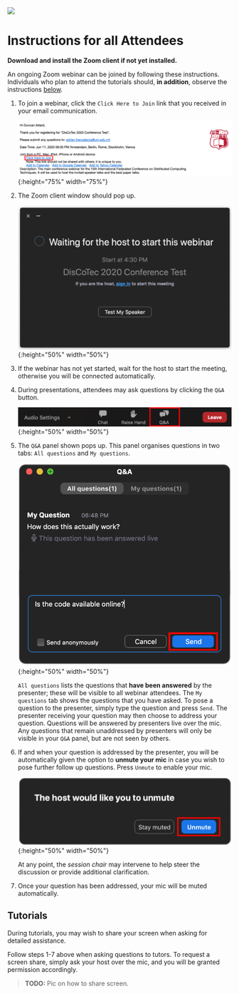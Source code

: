 [![](https://www.discotec.org/2020/discotec2020-banner.jpeg)](https://www.discotec.org/2020/)

# Instructions for all Attendees

**Download and install the Zoom client if not yet installed.**

An ongoing Zoom webinar can be joined by following these instructions. Individuals who plan to attend the tutorials should, **in addition**, observe the instructions [below](#Tutorials).

1. To join a webinar, click the `Click Here to Join` link that you received in your email communication.

    ![Email Invite](screenshots/invite.png){:height="75%" width="75%"}

2. The Zoom client window should pop up.

    ![Client](screenshots/waiting.png){:height="50%" width="50%"}

3. If the webinar has not yet started, wait for the host to start the meeting, otherwise you will be connected automatically.

4. During presentations, attendees may ask questions by clicking the `Q&A` button.

    ![Q&A](screenshots/q_and_a.png){:height="50%" width="50%"}

5. The `Q&A` panel shown pops up. This panel organises questions in two tabs: `All questions` and `My questions`. 

    ![Q&A](screenshots/q_and_a_dialog.png){:height="50%" width="50%"}

    `All questions` lists the questions that **have been answered** by the presenter; these will be visible to all webinar attendees. The `My questions` tab shows the questions that you have asked. To pose a question to the presenter, simply type the question and press `Send`. The presenter receiving your question may then choose to address your question. Questions will be answered by presenters live over the mic. Any questions that remain unaddressed by presenters will only be visible in your `Q&A` panel, but are not seen by others.

6. If and when your question is addressed by the presenter, you will be automatically given the option to **unmute your mic** in case you wish to pose further follow up questions. Press `Unmute` to enable your mic.

    ![Q&A](screenshots/unmute.png){:height="50%" width="50%"}

    At any point, the *session chair* may intervene to help steer the discussion or provide additional clarification.    

7. Once your question has been addressed, your mic will be muted automatically.


## Tutorials

During tutorials, you may wish to share your screen when asking for detailed assistance.

Follow steps 1-7 above when asking questions to tutors. To request a screen share, simply ask your host over the mic, and you will be granted permission accordingly.


> **TODO:** Pic on how to share screen.





<!-- Click *Raise Hand* to inform the presenter that you would like to share your screen.

![RaiseHand](screenshots/raise_hand.png){:height="50%" width="50%"} -->


<!-- Questions posed by attendees will appear in the *Q&A* popup window as shown. The popup has two tabs *All questions* and *My questions*; *All questions* shows all the available questions which the speaker may choose to address or otherwise. Answered questions become visible by the audience once answered, and may be viewed in the *My questions* tab. -->